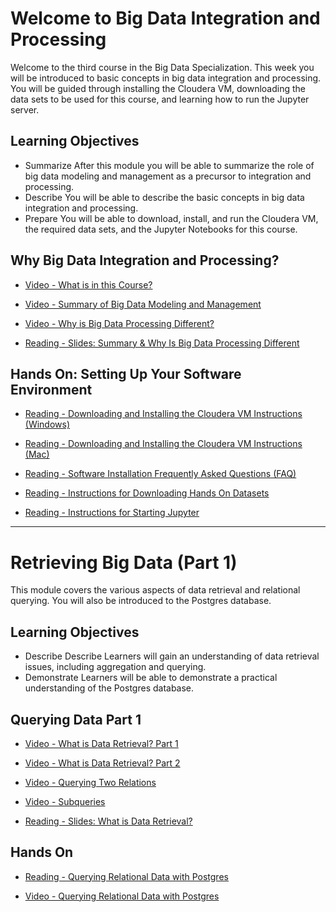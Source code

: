 # Welcome to Big Data Integration and Processing

Welcome to the third course in the Big Data Specialization. This week you will be introduced to basic concepts in big data integration and processing. You will be guided through installing the Cloudera VM, downloading the data sets to be used for this course, and learning how to run the Jupyter server.

## Learning Objectives

- Summarize After this module you will be able to summarize the role of big data modeling and management as a precursor to integration and processing.
- Describe You will be able to describe the basic concepts in big data integration and processing.
- Prepare You will be able to download, install, and run the Cloudera VM, the required data sets, and the Jupyter Notebooks for this course.

## Why Big Data Integration and Processing?

- [Video - What is in this Course?](https://www.coursera.org/learn/big-data-integration-processing/lecture/QKSya/what-is-in-this-course)

- [Video - Summary of Big Data Modeling and Management](https://www.coursera.org/learn/big-data-integration-processing/lecture/qpyx6/summary-of-big-data-modeling-and-management)

- [Video - Why is Big Data Processing Different?](https://www.coursera.org/learn/big-data-integration-processing/lecture/mp1Yt/why-is-big-data-processing-different)

- [Reading - Slides: Summary & Why Is Big Data Processing Different](https://www.coursera.org/learn/big-data-integration-processing/supplement/aeOAu/slides-summary-why-is-big-data-processing-different)

## Hands On: Setting Up Your Software Environment

- [Reading - Downloading and Installing the Cloudera VM Instructions (Windows)](https://www.coursera.org/learn/big-data-integration-processing/supplement/5q2du/downloading-and-installing-the-cloudera-vm-instructions-windows)

- [Reading - Downloading and Installing the Cloudera VM Instructions (Mac)](https://www.coursera.org/learn/big-data-integration-processing/supplement/RJ9GQ/downloading-and-installing-the-cloudera-vm-instructions-mac)

- [Reading - Software Installation Frequently Asked Questions (FAQ)](https://www.coursera.org/learn/big-data-integration-processing/supplement/LR3PS/software-installation-frequently-asked-questions-faq)

- [Reading - Instructions for Downloading Hands On Datasets](https://www.coursera.org/learn/big-data-integration-processing/supplement/r8sXi/instructions-for-downloading-hands-on-datasets)

- [Reading - Instructions for Starting Jupyter](https://www.coursera.org/learn/big-data-integration-processing/supplement/wd67Y/instructions-for-starting-jupyter)

---

# Retrieving Big Data (Part 1)

This module covers the various aspects of data retrieval and relational querying. You will also be introduced to the Postgres database.

## Learning Objectives

- Describe Describe Learners will gain an understanding of data retrieval issues, including aggregation and querying.
- Demonstrate Learners will be able to demonstrate a practical understanding of the Postgres database.

## Querying Data Part 1

- [Video - What is Data Retrieval? Part 1](https://www.coursera.org/learn/big-data-integration-processing/lecture/n5PoI/what-is-data-retrieval-part-1)

- [Video - What is Data Retrieval? Part 2](https://www.coursera.org/learn/big-data-integration-processing/lecture/0awen/what-is-data-retrieval-part-2)

- [Video - Querying Two Relations](https://www.coursera.org/learn/big-data-integration-processing/lecture/iyJYF/querying-two-relations)

- [Video - Subqueries](https://www.coursera.org/learn/big-data-integration-processing/lecture/RsQYj/subqueries)

- [Reading - Slides: What is Data Retrieval?](https://www.coursera.org/learn/big-data-integration-processing/supplement/hNL9V/slides-what-is-data-retrieval)

## Hands On

- [Reading - Querying Relational Data with Postgres](https://www.coursera.org/learn/big-data-integration-processing/supplement/OORny/querying-relational-data-with-postgres)

- [Video - Querying Relational Data with Postgres](https://www.coursera.org/learn/big-data-integration-processing/lecture/9yz7F/querying-relational-data-with-postgres)